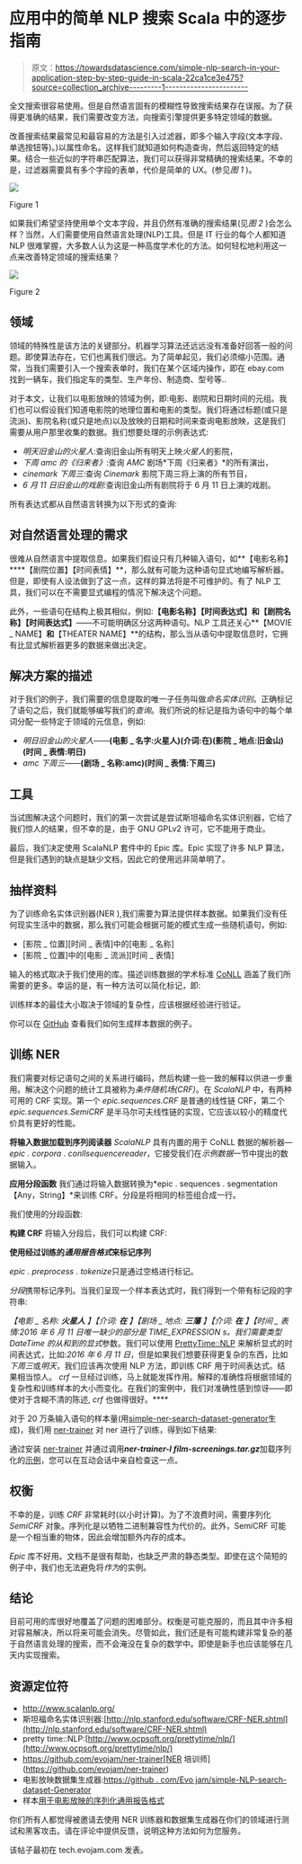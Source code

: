 # 应用中的简单 NLP 搜索 Scala 中的逐步指南

> 原文：<https://towardsdatascience.com/simple-nlp-search-in-your-application-step-by-step-guide-in-scala-22ca1ce3e475?source=collection_archive---------1----------------------->

全文搜索很容易使用。但是自然语言固有的模糊性导致搜索结果存在误报。为了获得更准确的结果，我们需要改变方法，向搜索引擎提供更多特定领域的数据。

改善搜索结果最常见和最容易的方法是引入过滤器，即多个输入字段(文本字段、单选按钮等)。)以属性命名。这样我们就知道如何构造查询，然后返回特定的结果。结合一些近似的字符串匹配算法，我们可以获得非常精确的搜索结果。不幸的是，过滤器需要具有多个字段的表单，代价是简单的 UX。(参见*图 1* )。

![](img/3a3b104ea288f462ff530dec0466fff9.png)

Figure 1

如果我们希望坚持使用单个文本字段，并且仍然有准确的搜索结果(见*图 2* )会怎么样？当然，人们需要使用自然语言处理(NLP)工具。但是 IT 行业的每个人都知道 NLP 很难掌握，大多数人认为这是一种高度学术化的方法。如何轻松地利用这一点来改善特定领域的搜索结果？

![](img/7e2450b1e43a98e638bbc583322a1823.png)

Figure 2

## 领域

领域的特殊性是该方法的关键部分。机器学习算法还远远没有准备好回答一般的问题。即使算法存在，它们也离我们很远。为了简单起见，我们必须缩小范围。通常，当我们需要引入一个搜索表单时，我们在某个区域内操作，即在 ebay.com 找到一辆车，我们指定车的类型、生产年份、制造商、型号等..

对于本文，让我们以电影放映的领域为例，即:电影、剧院和日期时间的元组。我们也可以假设我们知道电影院的地理位置和电影的类型。我们将通过标题(或只是流派)、影院名称(或只是地点)以及放映的日期和时间来查询电影放映，这是我们需要从用户那里收集的数据。我们想要处理的示例表达式:

*   *明天旧金山的火星人*:查询旧金山所有明天上映*火星人*的影院，
*   *下周 amc 的《归来者》*:查询 *AMC* 剧场*下周《归来者》*的所有演出，
*   *cinemark 下周三*:查询 *Cinemark* 影院下周三将上演的所有节目，
*   *6 月 11 日旧金山的戏剧*:查询旧金山所有剧院将于 6 月 11 日上演的戏剧。

所有表达式都从自然语言转换为以下形式的查询:

## 对自然语言处理的需求

很难从自然语言中提取信息。如果我们假设只有几种输入语句，如**【电影名称】****【剧院位置】【时间表情】**，那么就有可能为这种语句显式地编写解析器。但是，即使有人设法做到了这一点，这样的算法将是不可维护的。有了 NLP 工具，我们可以在不需要显式编程的情况下解决这个问题。

此外，一些语句在结构上极其相似，例如:**【电影名称】【时间表达式】**和**【剧院名称】【时间表达式】**——不可能明确区分这两种语句。NLP 工具还关心**【MOVIE _ NAME】**和**【THEATER NAME】**的结构，那么当从语句中提取信息时，它拥有比显式解析器更多的数据来做出决定。

## 解决方案的描述

对于我们的例子，我们需要的信息提取的唯一子任务叫做*命名实体识别*。正确标记了语句之后，我们就能够编写我们的*查询*。我们所说的标记是指为语句中的每个单词分配一些特定于领域的元信息，例如:

*   *明日旧金山的火星人*——**(电影 _ 名字:火星人)(介词:在)(影院 _ 地点:旧金山)(时间 _ 表情:明日)**
*   *amc 下周三*——**(剧场 _ 名称:amc)(时间 _ 表情:下周三)**

## 工具

当试图解决这个问题时，我们的第一次尝试是尝试斯坦福命名实体识别器，它给了我们惊人的结果，但不幸的是，由于 GNU GPLv2 许可，它不能用于商业。

最后，我们决定使用 ScalaNLP 套件中的 Epic 库。Epic 实现了许多 NLP 算法，但是我们遇到的缺点是缺少文档，因此它的使用远非简单明了。

## 抽样资料

为了训练命名实体识别器(NER ),我们需要为算法提供样本数据。如果我们没有任何现实生活中的数据，那么我们可能会根据可能的模式生成一些随机语句，例如:

*   [影院 _ 位置][时间 _ 表情]中的[电影 _ 名称]
*   [影院 _ 位置]中的[电影 _ 流派][时间 _ 表情]

输入的格式取决于我们使用的库。描述训练数据的学术标准 [CoNLL](http://www.cnts.ua.ac.be/conll2003/ner/) 涵盖了我们所需要的更多。幸运的是，有一种方法可以简化标记，即:

训练样本的最佳大小取决于领域的复杂性，应该根据经验进行验证。

你可以在 [GitHub](https://github.com/evojam/simple-nlp-search-dataset-generator) 查看我们如何生成样本数据的例子。

## 训练 NER

我们需要对标记语句之间的关系进行编码，然后构建一些一致的解释以供进一步重用。解决这个问题的统计工具被称为*条件随机场(CRF)*。在 *ScalaNLP* 中，有两种可用的 CRF 实现。第一个 *epic.sequences.CRF* 是普通的线性链 CRF，第二个 *epic.sequences.SemiCRF* 是半马尔可夫线性链的实现，它应该以较小的精度代价具有更好的性能。

**将输入数据加载到序列阅读器**
*ScalaNLP* 具有内置的用于 CoNLL 数据的解析器—*epic . corpora . conllsequencereader*，它接受我们在*示例数据*一节中提出的数据输入。

**应用分段函数**
我们通过将输入数据转换为*epic . sequences . segmentation【Any，String】*来训练 CRF。分段是将相同的标签组合成一行。

我们使用的分段函数:

**构建 CRF**
将输入分段后，我们可以构建 CRF:

**使用经过训练的*通用报告格式*来标记序列**

*epic . preprocess . tokenize*只是通过空格进行标记。

*分段*携带标记序列。当我们呈现一个样本表达式时，我们得到一个带有标记段的字符串:

*【电影 _ 名称:* ***火星人*** *】【介词:* ***在*** *】【剧场 _ 地点:* ***三藩*** *】【介词:* ***在*** *】【时间 _ 表情:****2016 年 6 月 11 日*唯一缺少的部分是 *TIME_EXPRESSION* s。我们需要类型 *DateTime* 的从*和*到*的显式*参数。我们可以使用 [PrettyTime::NLP](http://www.ocpsoft.org/prettytime/nlp/) 来解析显式的时间表达式，比如:*2016 年 6 月 11 日*，但是如果我们想要获得更复杂的东西，比如*下周三*或*明天*，我们应该再次使用 NLP 方法，即训练 CRF 用于时间表达式。结果相当惊人。 *crf* 一旦经过训练，马上就能发挥作用。解释的准确性将根据领域的复杂性和训练样本的大小而变化。在我们的案例中，我们对准确性感到惊讶——即使对于含糊不清的陈述, *crf* 也做得很好。****

对于 20 万条输入语句的样本量(用[simple-ner-search-dataset-generator](https://github.com/evojam/simple-nlp-search-dataset-generator)生成)，我们用 [ner-trainer](https://github.com/evojam/ner-trainer) 对 ner 进行了训练，得到如下结果:

通过安装 [ner-trainer](https://github.com/evojam/ner-trainer) 并通过调用***ner-trainer-l film-screenings.tar.gz***加载序列化的[示例](https://www.dropbox.com/s/qfezeynlcegkfni/film-screenings.tar.gz?dl=0)，您可以在互动会话中亲自检查这一点。

## 权衡

不幸的是，训练 *CRF* 非常耗时(以小时计算)。为了不浪费时间，需要序列化 *SemiCRF* 对象。序列化是以牺牲二进制兼容性为代价的。此外，SemiCRF 可能是一个相当重的物体，因此会增加额外内存的成本。

*Epic* 库不好用。文档不是很有帮助，也缺乏严肃的静态类型。即使在这个简短的例子中，我们也无法避免将*作为*的实例。

## 结论

目前可用的库很好地覆盖了问题的困难部分。权衡是可能克服的，而且其中许多相对容易解决，所以将来可能会消失。尽管如此，我们还是有可能构建非常复杂的基于自然语言处理的搜索，而不会淹没在复杂的数学中。即使是新手也应该能够在几天内实现搜索。

## 资源定位符

*   http://www.scalanlp.org/
*   斯坦福命名实体识别器:[http://nlp.stanford.edu/software/CRF-NER.shtml](http://nlp.stanford.edu/software/CRF-NER.shtml)
*   pretty time::NLP:[http://www.ocpsoft.org/prettytime/nlp/](http://www.ocpsoft.org/prettytime/nlp/)
*   https://github.com/evojam/ner-trainer[NER 培训师](https://github.com/evojam/ner-trainer)
*   电影放映数据集生成器:[https://github . com/Evo jam/simple-NLP-search-dataset-Generator](https://github.com/evojam/simple-nlp-search-dataset-generator)
*   样本[用于电影放映的序列化通用报告格式](https://drive.google.com/file/d/0ByjmxsRtyWkLMWwxT2cyamJ1WUU/view?usp=sharing)

你们所有人都觉得被邀请去使用 NER 训练器和数据集生成器在你们的领域进行测试和黑客攻击。请在评论中提供反馈，说明这种方法如何为您服务。

该帖子最初在 tech.evojam.com 发表。